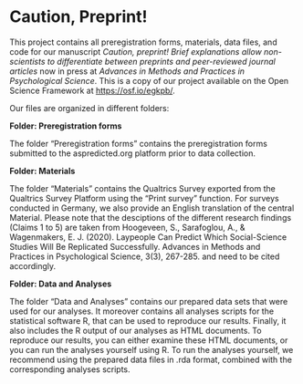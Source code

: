 # Caution, Preprint!

This project contains all preregistration forms, materials, data files, and code for our manuscript <i>Caution, preprint! Brief explanations allow non-scientists to differentiate between preprints and peer-reviewed journal articles</i> now in press at <i>Advances in Methods and Practices in Psychological Science</i>. This is a copy of our project available on the Open Science Framework at https://osf.io/egkpb/.




Our files are organized in different folders:

<b>Folder: Preregistration forms</b>

The folder “Preregistration forms” contains the preregistration forms submitted to the aspredicted.org platform prior to data collection.

<b>Folder: Materials</b>

The folder “Materials” contains the Qualtrics Survey exported from the Qualtrics Survey Platform using the “Print survey” function. For surveys conducted in Germany, we also provide an English translation of the central Material. Please note that the desciptions of the different research findings (Claims 1 to 5) are taken from Hoogeveen, S., Sarafoglou, A., & Wagenmakers, E. J. (2020). Laypeople Can Predict Which Social-Science Studies Will Be Replicated Successfully. Advances in Methods and Practices in Psychological Science, 3(3), 267-285. and need to be cited accordingly.

<b>Folder: Data and Analyses</b>

The folder “Data and Analyses” contains our prepared data sets that were used for our analyses. It moreover contains all analyses scripts for the statistical software R, that can be used to reproduce our results. Finally, it also includes the R output of our analyses as HTML documents. To reproduce our results, you can either examine these HTML documents, or you can run the analyses yourself using R. To run the analyses yourself, we recommend using the prepared data files in .rda format, combined with the corresponding analyses scripts.


